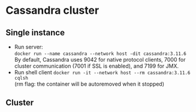 # Cassandra cluster

## Single instance

* Run server:  
  `docker run --name cassandra --network host -dit cassandra:3.11.6`  
  By default, Cassandra uses 9042 for native protocol clients, 7000 for
  cluster communication (7001 if SSL is enabled), and 7199 for JMX.
* Run shell client
  `docker run -it --network host --rm cassandra:3.11.6 cqlsh`  
  (rm flag: the container will be autoremoved when it stopped)

## Cluster

